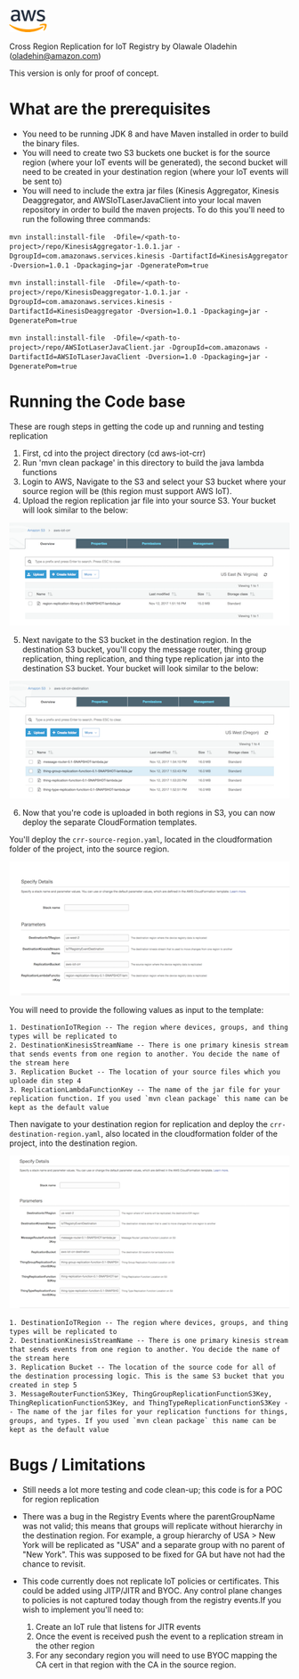 ![img/aws_new_logo.png](img/aws_new_logo.png)

Cross Region Replication for IoT Registry
by Olawale Oladehin (oladehin@amazon.com)

This version is only for proof of concept.

# What are the prerequisites
* You need to be running JDK 8 and have Maven installed in order to build the binary files.
* You will need to create two S3 buckets one bucket is for the source region (where your IoT events will be generated), the second bucket will need to be created in your destination region (where your IoT events will be sent to)
* You will need to include the extra jar files (Kinesis Aggregator, Kinesis Deaggregator, and AWSIoTLaserJavaClient into your local maven repository in order to build the maven projects. To do this you'll need to run the following three commands:

`mvn install:install-file  -Dfile=/<path-to-project>/repo/KinesisAggregator-1.0.1.jar -DgroupId=com.amazonaws.services.kinesis -DartifactId=KinesisAggregator -Dversion=1.0.1 -Dpackaging=jar -DgeneratePom=true`

`mvn install:install-file  -Dfile=/<path-to-project>/repo/KinesisDeaggregator-1.0.1.jar -DgroupId=com.amazonaws.services.kinesis -DartifactId=KinesisDeaggregator -Dversion=1.0.1 -Dpackaging=jar -DgeneratePom=true`

`mvn install:install-file  -Dfile=/<path-to-project>/repo/AWSIotLaserJavaClient.jar -DgroupId=com.amazonaws -DartifactId=AWSIoTLaserJavaClient -Dversion=1.0 -Dpackaging=jar -DgeneratePom=true`

# Running the Code base
These are rough steps in getting the code up and running and testing replication

1) First, cd into the project directory (cd aws-iot-crr)
2) Run 'mvn clean package' in this directory to build the java lambda functions
3) Login to AWS, Navigate to the S3 and select your S3 bucket where your source region will be (this region must support AWS IoT). 
4) Upload the region replication jar file into your source S3. Your bucket will look similar to the below:


![img/source-region-bucket.png](img/source-region-bucket.png)


5) Next navigate to the S3 bucket in the destination region. In the destination S3 bucket, you'll copy the message router, thing group replication, thing replication, and thing type replication jar into the destination S3 bucket. Your bucket will look similar to the below:

![img/destination-region-bucket.png](img/destination-region-bucket.png)

6) Now that you're code is uploaded in both regions in S3, you can now deploy the separate CloudFormation templates. 

You'll deploy the `crr-source-region.yaml`, located in the cloudformation folder of the project, into the source region. 

 ![img/source-yaml.png](img/source-yaml.png)

You will need to provide the following values as input to the template:

	1. DestinationIoTRegion -- The region where devices, groups, and thing types will be replicated to
	2. DestinationKinesisStreamName -- There is one primary kinesis stream that sends events from one region to another. You decide the name of the stream here
	3. Replication Bucket -- The location of your source files which you uploade din step 4
	3. ReplicationLambdaFunctionKey -- The name of the jar file for your replication function. If you used `mvn clean package` this name can be kept as the default value

Then navigate to your destination region for replication and deploy the `crr-destination-region.yaml`, also located in the cloudformation folder of the project, into the destination region. 

 ![img/destination-yaml.png](img/destination-yaml.png)

	1. DestinationIoTRegion -- The region where devices, groups, and thing types will be replicated to
	2. DestinationKinesisStreamName -- There is one primary kinesis stream that sends events from one region to another. You decide the name of the stream here
	3. Replication Bucket -- The location of the source code for all of the destination processing logic. This is the same S3 bucket that you created in step 5
	3. MessageRouterFunctionS3Key, ThingGroupReplicationFunctionS3Key, ThingReplicationFunctionS3Key, and ThingTypeReplicationFunctionS3Key -- The name of the jar files for your replication functions for things, groups, and types. If you used `mvn clean package` this name can be kept as the default value


# Bugs / Limitations
* Still needs a lot more testing and code clean-up; this code is for a POC for region replication
* There was a bug in the Registry Events where the parentGroupName was not valid; this means that groups will replicate without hierarchy in the destination region. For example, a group hierarchy of USA > New York will be replicated as "USA" and a separate group with no parent of "New York". This was supposed to be fixed for GA but have not had the chance to revisit.
* This code currently does not replicate IoT policies or certificates. This could be added using JITP/JITR and BYOC. Any control plane changes to policies is not captured today though from the registry events.If you wish to implement you'll need to:

   1) Create an IoT rule that listens for JITR events
   2) Once the event is received push the event to a replication stream in the other region
   3) For any secondary region you will need to use BYOC mapping the CA cert in that region with the CA in the source region.
